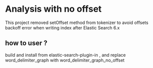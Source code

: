 Analysis with no offset
==================================

This project removed setOffset method from tokenizer to avoid offsets backoff error when
writing index after Elastic Search 6.x



how to user ?
--------------

build and install from elastic-search-plugin-in , and
replace word_delimiter_graph with word_delimiter_graph_no_offset

